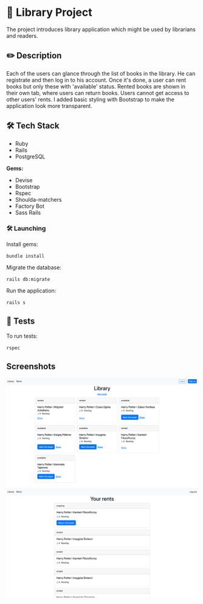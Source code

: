 
# 📖 Library Project

The project introduces library application which might be used by librarians and readers.

## ✏️ Description

Each of the users can glance through the list of books in the library. He can registrate and then log in to his account. Once it's done, a user can rent books but only these with 'available' status. Rented books are shown in their own tab, where users can return books. Users cannot get access to other users' rents. I added basic styling with Bootstrap to make the application look more transparent.

## 🛠 Tech Stack

- Ruby
- Rails
- PostgreSQL

**Gems:**
- Devise
- Bootstrap
- Rspec
- Shoulda-matchers
- Factory Bot
- Sass Rails

### 🛠 Launching
Install gems:
```
bundle install
```
Migrate the database:
```
rails db:migrate
```
Run the application:
```
rails s
```

## 🚨 Tests

To run tests:
```
rspec
```

## Screenshots
<img src="screenshots/1.png">
<img src="screenshots/2.png">
